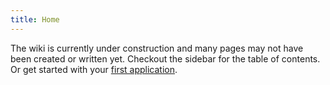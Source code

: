 ```yaml
---
title: Home
---
```


The wiki is currently under construction and many pages may not have been created or written yet. Checkout the sidebar for the table of contents. Or get started with your [first application](/wiki/starting/first-application).
